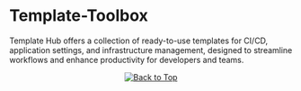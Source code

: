# Template-Toolbox
Template Hub offers a collection of ready-to-use templates for CI/CD, application settings, and infrastructure management, designed to streamline workflows and enhance productivity for developers and teams.

<div align="center">
    <a href="#top">
        <img src="https://img.shields.io/badge/Back%20to%20Top-000000?style=for-the-badge&logo=github&logoColor=white" alt="Back to Top">
    </a>
</div>
